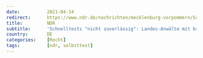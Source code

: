 ```yaml
---
date:          2021-04-14
redirect:      https://www.ndr.de/nachrichten/mecklenburg-vorpommern/Schnelltests-nicht-zuverlaessig-Landes-Anwaelte-mit-brisanter-Aussage,coronavirus4940.html
title:         NDR
subtitle:      'Schnelltests "nicht zuverlässig": Landes-Anwälte mit brisanter Aussage'
country:       DE
categories:    [Recht]
tags:          [ndr, selbsttest]
---
```

